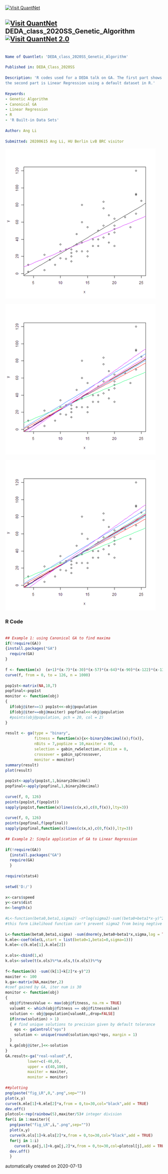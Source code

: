 [<img src="https://github.com/QuantLet/Styleguide-and-FAQ/blob/master/pictures/banner.png" width="888" alt="Visit QuantNet">](http://quantlet.de/)

## [<img src="https://github.com/QuantLet/Styleguide-and-FAQ/blob/master/pictures/qloqo.png" alt="Visit QuantNet">](http://quantlet.de/) **DEDA_class_2020SS_Genetic_Algorithm** [<img src="https://github.com/QuantLet/Styleguide-and-FAQ/blob/master/pictures/QN2.png" width="60" alt="Visit QuantNet 2.0">](http://quantlet.de/)

```yaml

Name of Quantlet: 'DEDA_class_2020SS_Genetic_Algorithm'

Published in: DEDA_Class_2020SS

Description: 'R codes used for a DEDA talk on GA. The first part shows how canonical GA finds maxima, 
the second part is Linear Regression using a default dataset in R.'

Keywords: 
- Genetic Algorithm
- Canonical GA
- Linear Regression
- R
- 'R Built-in Data Sets'

Author: Ang Li

Submitted: 20200615 Ang Li, HU Berlin LvB BRC visitor


```

![Picture1](fig_LR010.png)

![Picture2](fig_LR050.png)

![Picture3](fig_LR100.png)

### R Code
```r

## Example 1: using Canonical GA to find maxima
if(!require(GA))
{install.packages("GA")
  require(GA)
}

f <- function(x)  (x+1)*(x-7)*(x-30)*(x-57)*(x-64)*(x-90)*(x-122)*(x-130)*10^(-10)+400
curve(f, from = 0, to = 126, n = 1000)

pop1st<-matrix(NA,10,7)
popfinal<-pop1st
monitor <- function(obj) 
{ 
  if(obj@iter==1) pop1st<<-obj@population
  if(obj@iter==obj@maxiter) popfinal<<-obj@population
  #points(obj@population, pch = 20, col = 2)
}

result <- ga(type = "binary", 
             fitness = function(x){x<-binary2decimal(x);f(x)},
             nBits = 7,popSize = 10,maxiter = 60,
             selection = gabin_rwSelection,elitism = 0,
             crossover = gabin_spCrossover,
             monitor = monitor)
summary(result)
plot(result)

pop1st<-apply(pop1st,1,binary2decimal)
popfinal<-apply(popfinal,1,binary2decimal)

curve(f, 0, 126)
points(pop1st,f(pop1st))
sapply(pop1st,function(x)lines(c(x,x),c(0,f(x)),lty=3))

curve(f, 0, 126)
points(popfinal,f(popfinal))
sapply(popfinal,function(x)lines(c(x,x),c(0,f(x)),lty=3))

## Example 2: Simple application of GA to Linear Regression

if(!require(GA))
  {install.packages("GA")
  require(GA)
  }

require(stats4)

setwd('D:/')

x<-cars$speed
y<-cars$dist
n<-length(x)

#L<-function(beta0,beta1,sigma2) -n*log(sigma2)-sum((beta0+beta1*x-y)^2)/sigma2
#this form Likelihood function can't prevent sigma2 from being negtive during optimization

L<-function(beta0,beta1,sigma) -sum(dnorm(y,beta0+beta1*x,sigma,log = TRUE))
k.mle<-coef(mle(L,start = list(beta0=1,beta1=0,sigma=1)))
k.mle<-c(k.mle[1],k.mle[2])

x.ols<-cbind(1,x)
k.ols<-solve(t(x.ols)%*%x.ols,t(x.ols))%*%y

f<-function(k) -sum((k[1]+k[2]*x-y)^2)
maxiter <- 100
k.ga<-matrix(NA,maxiter,2)
#coef gained by GA, iter num is 30
monitor <- function(obj) 
{ 
  obj@fitnessValue <- max(obj@fitness, na.rm = TRUE)
  valueAt <- which(obj@fitness == obj@fitnessValue)
  solution <- obj@population[valueAt,,drop=FALSE]
  if(nrow(solution) > 1)
  { # find unique solutions to precision given by default tolerance
    eps <- gaControl("eps")
    solution <- unique(round(solution/eps)*eps, margin = 1)
  }
  k.ga[obj@iter,]<<-solution
}
GA.result<-ga("real-valued",f,
          lower=c(-40,0),
          upper = c(40,100),
          maxiter = maxiter,
          monitor = monitor)

##plotting
png(paste("fig_LR",0,".png",sep=""))
plot(x,y)
curve(k.mle[1]+k.mle[2]*x,from = 0,to=30,col="black",add = TRUE)
dev.off()
plotcol<-rep(rainbow(5),maxiter/5)# integer division
for(i in 1:maxiter){ 
  png(paste("fig_LR",i,".png",sep=""))
  plot(x,y)
  curve(k.ols[1]+k.ols[2]*x,from = 0,to=30,col="black",add = TRUE)
  for(j in 1:i)
    curve(k.ga[j,1]+k.ga[j,2]*x,from = 0,to=30,col=plotcol[j],add = TRUE)
  dev.off()
  }

```

automatically created on 2020-07-13
